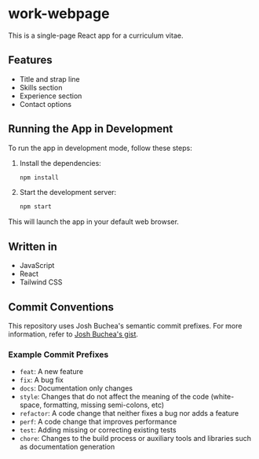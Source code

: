 # work-webpage

This is a single-page React app for a curriculum vitae.

## Features
- Title and strap line
- Skills section
- Experience section
- Contact options

## Running the App in Development

To run the app in development mode, follow these steps:

1. Install the dependencies:
   ```sh
   npm install
   ```

2. Start the development server:
   ```sh
   npm start
   ```

This will launch the app in your default web browser.

## Written in
- JavaScript
- React
- Tailwind CSS

## Commit Conventions

This repository uses Josh Buchea's semantic commit prefixes. For more information, refer to [Josh Buchea's gist](https://gist.github.com/joshbuchea/6f47e86d2510bce28f8e7f42ae84c716).

### Example Commit Prefixes
- `feat`: A new feature
- `fix`: A bug fix
- `docs`: Documentation only changes
- `style`: Changes that do not affect the meaning of the code (white-space, formatting, missing semi-colons, etc)
- `refactor`: A code change that neither fixes a bug nor adds a feature
- `perf`: A code change that improves performance
- `test`: Adding missing or correcting existing tests
- `chore`: Changes to the build process or auxiliary tools and libraries such as documentation generation
